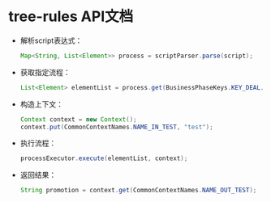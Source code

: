 # tree-rules API文档

+ 解析script表达式：
	
	```Java
	Map<String, List<Element>> process = scriptParser.parse(script);
	```
	
+ 获取指定流程：

    ```Java
    List<Element> elementList = process.get(BusinessPhaseKeys.KEY_DEAL.getValue());
    ```
    
+ 构造上下文：

    ```Java
    Context context = new Context();
    context.put(CommonContextNames.NAME_IN_TEST, "test");
    ```
    
+ 执行流程：

    ```Java
    processExecutor.execute(elementList, context);
    ```
    
+ 返回结果：

    ```Java
    String promotion = context.get(CommonContextNames.NAME_OUT_TEST);
    ```